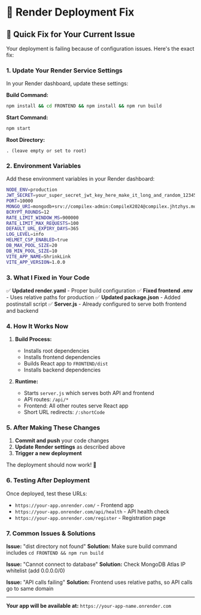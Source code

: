 # 🚀 Render Deployment Fix

## 🔧 Quick Fix for Your Current Issue

Your deployment is failing because of configuration issues. Here's the exact fix:

### 1. Update Your Render Service Settings

In your Render dashboard, update these settings:

**Build Command:**
```bash
npm install && cd FRONTEND && npm install && npm run build
```

**Start Command:**
```bash
npm start
```

**Root Directory:** 
```
. (leave empty or set to root)
```

### 2. Environment Variables

Add these environment variables in your Render dashboard:

```bash
NODE_ENV=production
JWT_SECRET=your_super_secret_jwt_key_here_make_it_long_and_random_123456789
PORT=10000
MONGO_URI=mongodb+srv://compilex-admin:CompileX2024@compilex.jhtzhys.mongodb.net/shrinklink?retryWrites=true&w=majority&appName=CompileX
BCRYPT_ROUNDS=12
RATE_LIMIT_WINDOW_MS=900000
RATE_LIMIT_MAX_REQUESTS=100
DEFAULT_URL_EXPIRY_DAYS=365
LOG_LEVEL=info
HELMET_CSP_ENABLED=true
DB_MAX_POOL_SIZE=20
DB_MIN_POOL_SIZE=10
VITE_APP_NAME=ShrinkLink
VITE_APP_VERSION=1.0.0
```

### 3. What I Fixed in Your Code

✅ **Updated render.yaml** - Proper build configuration
✅ **Fixed frontend .env** - Uses relative paths for production
✅ **Updated package.json** - Added postinstall script
✅ **Server.js** - Already configured to serve both frontend and backend

### 4. How It Works Now

1. **Build Process:**
   - Installs root dependencies
   - Installs frontend dependencies
   - Builds React app to `FRONTEND/dist`
   - Installs backend dependencies

2. **Runtime:**
   - Starts `server.js` which serves both API and frontend
   - API routes: `/api/*`
   - Frontend: All other routes serve React app
   - Short URL redirects: `/:shortCode`

### 5. After Making These Changes

1. **Commit and push** your code changes
2. **Update Render settings** as described above
3. **Trigger a new deployment**

The deployment should now work! 🎉

### 6. Testing After Deployment

Once deployed, test these URLs:
- `https://your-app.onrender.com/` - Frontend app
- `https://your-app.onrender.com/api/health` - API health check
- `https://your-app.onrender.com/register` - Registration page

### 7. Common Issues & Solutions

**Issue:** "dist directory not found"
**Solution:** Make sure build command includes `cd FRONTEND && npm run build`

**Issue:** "Cannot connect to database"
**Solution:** Check MongoDB Atlas IP whitelist (add 0.0.0.0/0)

**Issue:** "API calls failing"
**Solution:** Frontend uses relative paths, so API calls go to same domain

---

**Your app will be available at:** `https://your-app-name.onrender.com`
